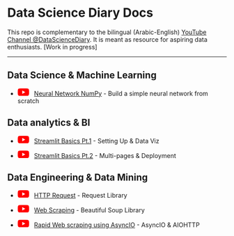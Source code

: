 # Data Science Diary Docs

This repo is complementary to the bilingual (Arabic-English) [YouTube Channel @DataScienceDiary](https://www.youtube.com/@datasciencediary). It is meant as resource for aspiring data enthusiasts. [Work in progress]

---

## Data Science & Machine Learning

- [![Youtube Link](other/youtube_logo.png)](https://youtu.be) &nbsp; [Neural Network NumPy](DS_ML\neural_network_numpy.py) - Build a simple neural network from scratch

## Data analytics & BI

- [![Youtube Link](other/youtube_logo.png)](https://youtu.be/6_GIck6QkBs) &nbsp; [Streamlit Basics Pt.1](https://github.com/MightyStud/High-School-Data-Analysis-Streamlit-App) - Setting Up & Data Viz

- [![Youtube Link](other/youtube_logo.png)](https://youtu.be/6HlSaLuqw3w) &nbsp; [Streamlit Basics Pt.2](https://github.com/MightyStud/High-School-Data-Analysis-Streamlit-App) - Multi-pages & Deployment

## Data Engineering & Data Mining  

- [![Youtube Link](other/youtube_logo.png)](https://www.youtube.com/watch?v=9zDT8n64FFU&) &nbsp; [HTTP Request](https://www.kaggle.com/code/mohamedahmedx2/asyncio-webscraping-tutorial-high-school-data) - Request Library

- [![Youtube Link](other/youtube_logo.png)](https://www.youtube.com/watch?v=bVVdPokXxH4) &nbsp; [Web Scraping](https://www.kaggle.com/code/mohamedahmedx2/asyncio-webscraping-tutorial-high-school-data) - Beautiful Soup Library

- [![Youtube Link](other/youtube_logo.png)](https://www.youtube.com/watch?v=xLX_r-sxG9E) &nbsp; [Rapid Web scraping using AsyncIO](https://www.kaggle.com/code/mohamedahmedx2/asyncio-webscraping-tutorial-high-school-data) - AsyncIO & AIOHTTP
